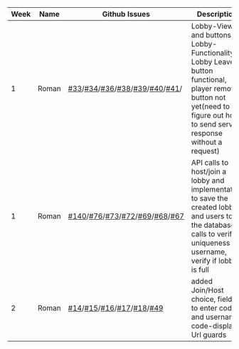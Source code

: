 | **Week** | **Name** | **Github Issues** | **Description** |
|----------|----------|------------------|-------------|
|1         |Roman|[#33](../../../sopra-fs23-group-06-client/issues/33)/[#34](../../../sopra-fs23-group-06-client/issues/34)/[#36](../../../sopra-fs23-group-06-client/issues/36)/[#38](../../../sopra-fs23-group-06-client/issues/38)/[#39](../../../sopra-fs23-group-06-client/issues/39)/[#40](../../../sopra-fs23-group-06-client/issues/40)/[#41](../../../sopra-fs23-group-06-client/issues/41)/ |Lobby-View and buttons for Lobby-Functionality. Lobby Leave button functional, player remove button not yet(need to figure out how to send server response without a request)  |
|1         |Roman|[#140](../..//issues/140)/[#76](../..//issues/76)/[#73](../..//issues/73)/[#72](../..//issues/72)/[#69](../..//issues/69)/[#68](../..//issues/68)/[#67](../..//issues/67) |API calls to host/join a lobby and implementation to save the created lobby and users to the database, calls to verify uniqueness of username, verify if lobby is full|
|2         |Roman|[#14](../../../sopra-fs23-group-06-client/issues/14)/[#15](../../../sopra-fs23-group-06-client/issues/15)/[#16](../../../sopra-fs23-group-06-client/issues/16)/[#17](../../../sopra-fs23-group-06-client/issues/17)/[#18](../../../sopra-fs23-group-06-client/issues/18)/[#49](../../../sopra-fs23-group-06-client/issues/49)| added Join/Host choice, fields to enter code and username, code-display, Url guards|
